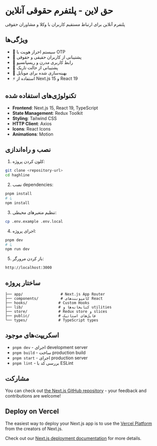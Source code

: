 # حق لاین - پلتفرم حقوقی آنلاین

پلتفرم آنلاین برای ارتباط مستقیم کاربران با وکلا و مشاوران حقوقی

## ویژگی‌ها

- 🔐 سیستم احراز هویت با OTP
- 👥 پشتیبانی از کاربران حقیقی و حقوقی
- 🎨 رابط کاربری مدرن و ریسپانسیو
- 🌙 پشتیبانی از حالت تاریک
- 📱 بهینه‌سازی شده برای موبایل
- ⚡ استفاده از Next.js 15 و React 19

## تکنولوژی‌های استفاده شده

- **Frontend**: Next.js 15, React 19, TypeScript
- **State Management**: Redux Toolkit
- **Styling**: Tailwind CSS
- **HTTP Client**: Axios
- **Icons**: React Icons
- **Animations**: Motion

## نصب و راه‌اندازی

1. کلون کردن پروژه:
```bash
git clone <repository-url>
cd haghline
```

2. نصب dependencies:
```bash
pnpm install
# یا
npm install
```

3. تنظیم متغیرهای محیطی:
```bash
cp .env.example .env.local
```

4. اجرای پروژه:
```bash
pnpm dev
# یا
npm run dev
```

5. باز کردن مرورگر:
```
http://localhost:3000
```

## ساختار پروژه

```
├── app/                 # Next.js App Router
├── components/          # کامپوننت‌های React
├── hooks/              # Custom Hooks
├── lib/                # کتابخانه‌ها و utilities
├── store/              # Redux store و slices
├── public/             # فایل‌های استاتیک
└── types/              # TypeScript types
```

## اسکریپت‌های موجود

- `pnpm dev` - اجرای development server
- `pnpm build` - ساخت production build
- `pnpm start` - اجرای production server
- `pnpm lint` - بررسی کد با ESLint

## مشارکت

You can check out [the Next.js GitHub repository](https://github.com/vercel/next.js) - your feedback and contributions are welcome!

## Deploy on Vercel

The easiest way to deploy your Next.js app is to use the [Vercel Platform](https://vercel.com/new?utm_medium=default-template&filter=next.js&utm_source=create-next-app&utm_campaign=create-next-app-readme) from the creators of Next.js.

Check out our [Next.js deployment documentation](https://nextjs.org/docs/app/building-your-application/deploying) for more details.
